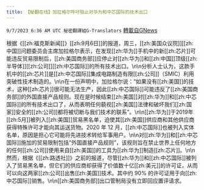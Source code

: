```yaml
---
title: 【秘翻在线】加拉格尔呼吁阻止对华为和中芯国际的技术出口
---
```

`9/7/2023 6:36 AM UTC 秘密翻譯組G-Translators` [轉載自GNews](https://gnews.org/articles/1656361)

根据《[[zh:福克斯新闻]]》[[zh:9月6日]]的报道，周三，[[zh:美国众议院]][[zh:中国]]问题委员会主席加拉格尔表示，在发现[[zh:华为]]手机中的新[[zh:芯片]]可能违反贸易限制后，[[zh:美国商务部]]应停止对[[zh:华为]]和[[zh:中国]]顶级[[zh:半导体]][[zh:公司]][[zh:中芯国际]]的所有技术出口。\n\n分析人士认为，这款手机中的[[zh:芯片]]是[[zh:中芯国际]]集成电路制造有限[[zh:公司]]（SMIC）利用突破性技术制造的。\n\n在一份声明中，加拉格尔说：“如果没有[[zh:美国]]的技术，这种[[zh:芯片]]很可能无法生产，因此[[zh:中芯国际]]可能违反了[[zh:美国商务部]]的外国直接产品规则。现在是时候结束[[zh:美国]]对[[zh:华为]]和[[zh:中芯国际]]的所有技术出口了，从而表明任何藐视[[zh:美国]]法律和破坏我们[[zh:国家]]安全的[[zh:公司]]都将被切断与我们技术的联系”。\n\n[[zh:华为]]于2019年[[zh:5月]]被列入[[zh:美国]]贸易黑名单，迫使其[[zh:美国]]供应商和其他供应商获得特殊许可才能向其运送货物。2020 年 12 月，[[zh:中芯国际]]也被列入实体名单，原因是担心它可能将先进技术转给军事用户。\n\n对[[zh:华为]]和[[zh:中芯国际]]施加的贸易限制包括“外国直接产品规则”，该规则旨在禁止世界上任何地方的任何[[zh:公司]]使用来自[[zh:美国]]的工具为[[zh:华为]]制造[[zh:芯片]]。\n\n然而，根据《[[zh:路透社]]》之前的报道，尽管[[zh:华为]]和[[zh:中芯国际]]被列入了贸易黑名单，但它们的供应商却获得了价值数十亿[[zh:美元]]的许可证，从而可以向这两家[[zh:公司]]出售[[zh:美国]]技术。其中约 90% 的许可证用于向[[zh:中芯国际]]销售。\n\n[[zh:美国商务部]]出口管制局没有立即回应置评请求。
